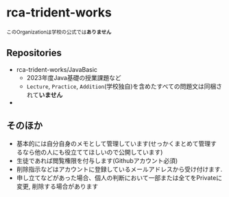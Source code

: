 # rca-trident-works
<small>このOrganizationは学校の公式では**ありません**</small>

## Repositories
- rca-trident-works/JavaBasic
  - 2023年度Java基礎の授業課題など
  - `Lecture`, `Practice`, `Addition`(学校独自)を含めたすべての問題文は同梱されて**いません**
- 

## そのほか
- 基本的には自分自身のメモとして管理しています(せっかくまとめて管理するなら他の人にも役立ててほしいので公開しています)
- 生徒であれば閲覧権限を付与します(Githubアカウント必須)
- 削除指示などはアカウントに登録しているメールアドレスから受け付けます.
- 申し立てなどがあった場合、個人の判断において一部または全てをPrivateに変更, 削除する場合があります
